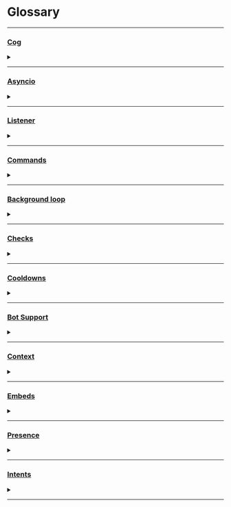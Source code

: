 

# Glossary

---

<h3><u>Cog</h3></u>

<details><summary></summary>
<br>

Container for Commands. Simplified it is a Discord class. As a class it is able to keep states.

__Inside a Cog there can be defined__:
— commands
— listener
— background loops

It is implemented in a way, that it gets loaded like a plug-in, therefore can be disabled, reloaded or unloaded easily.
Can also be seen as a kind of Category for commands. Each Cog has access to the bot itself and can therefore access bot attributes as well as other Cogs (in a complicated way).

</details>


---

<h3><u>Asyncio</h3></u>

<details><summary></summary>
<br>

Asynchronous code execution. It is the reason why the bot still responds even though there is a command already running.
Some awful implementation which makes code duplication almost mandatory. I may write more about it when I stop hating it like the devilspawn it is.

__asyncio function definition__:
```python
async def function_name(parameter_name):
    print(parameter_name)
    return parameter_name
```
__asyncio function call__:
```python
x = await function_name('I hate asyncio')
```

__stupid asyncio problems:__
— you can call normal functions from asyncio functions, but you cannot call asyncio functions from normal functions
— you should almost always look for a version of the package you want to use, that is written special for asyncio. (**aiohttp** vs. **requests**)
— if you call a normal function make sure it is not a long calculating one, as everything basically halts while it is executing.
— If you do have to, use
```python
x = await run_in_executor(normal_function_name, parameter_name)
```

— best to most often write the function or method as normal function and I will convert it to the astupido afterwards.

</details>


---

<h3><u>Listener</h3></u>

<details><summary></summary>
<br>

TODO

</details>


---

<h3><u>Commands</h3></u>

<details><summary></summary>
<br>

TODO

</details>


---

<h3><u>Background loop</h3></u>

<details><summary></summary>
<br>

TODO

</details>


---

<h3><u>Checks</h3></u>

<details><summary></summary>
<br>

TODO

</details>


---

<h3><u>Cooldowns</h3></u>

<details><summary></summary>
<br>

TODO

</details>


---

<h3><u>Bot Support</h3></u>

<details><summary></summary>
<br>

TODO

</details>


---

<h3><u>Context</h3></u>

<details><summary></summary>
<br>

TODO

</details>


---

<h3><u>Embeds</h3></u>

<details><summary></summary>
<br>

TODO

</details>


---

<h3><u>Presence</h3></u>

<details><summary></summary>
<br>

TODO

</details>


---

<h3><u>Intents</h3></u>

<details><summary></summary>
<br>

TODO

</details>


---


